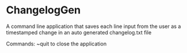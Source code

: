 # ChangelogGen

A command line application that saves each line input from the user as a timestamped change in an auto generated changelog.txt file

Commands:
  ~quit to close the application
